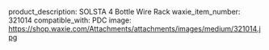 product_description: SOLSTA 4 Bottle Wire Rack
waxie_item_number: 321014
compatible_with: PDC
image: https://shop.waxie.com/Attachments/attachments/images/medium/321014.jpg

